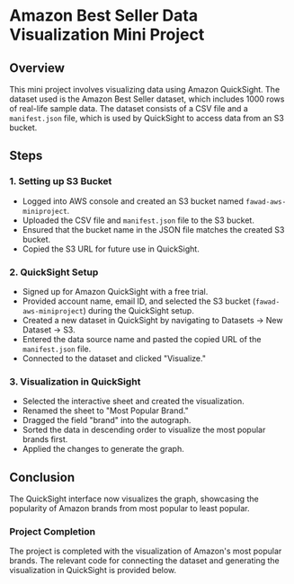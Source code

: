 # Amazon Best Seller Data Visualization Mini Project

## Overview

This mini project involves visualizing data using Amazon QuickSight. The dataset used is the Amazon Best Seller dataset, which includes 1000 rows of real-life sample data. The dataset consists of a CSV file and a `manifest.json` file, which is used by QuickSight to access data from an S3 bucket.

## Steps

### 1. Setting up S3 Bucket

- Logged into AWS console and created an S3 bucket named `fawad-aws-miniproject`.
- Uploaded the CSV file and `manifest.json` file to the S3 bucket.
- Ensured that the bucket name in the JSON file matches the created S3 bucket.
- Copied the S3 URL for future use in QuickSight.

### 2. QuickSight Setup

- Signed up for Amazon QuickSight with a free trial.
- Provided account name, email ID, and selected the S3 bucket (`fawad-aws-miniproject`) during the QuickSight setup.
- Created a new dataset in QuickSight by navigating to Datasets -> New Dataset -> S3.
- Entered the data source name and pasted the copied URL of the `manifest.json` file.
- Connected to the dataset and clicked "Visualize."

### 3. Visualization in QuickSight

- Selected the interactive sheet and created the visualization.
- Renamed the sheet to "Most Popular Brand."
- Dragged the field "brand" into the autograph.
- Sorted the data in descending order to visualize the most popular brands first.
- Applied the changes to generate the graph.

## Conclusion

The QuickSight interface now visualizes the graph, showcasing the popularity of Amazon brands from most popular to least popular.

### Project Completion

The project is completed with the visualization of Amazon's most popular brands. The relevant code for connecting the dataset and generating the visualization in QuickSight is provided below.

